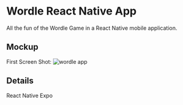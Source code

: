 # Wordle React Native App
All the fun of the Wordle Game in a React Native mobile application.

## Mockup
First Screen Shot:
![wordle app](https://reactnative-assets.s3.amazonaws.com/wordle-app.png)

## Details

React Native
Expo